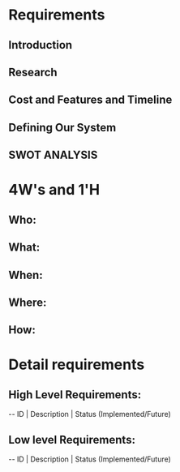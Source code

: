 # Requirements
## Introduction
 

## Research

 
## Cost and Features and Timeline


## Defining Our System
   
## SWOT ANALYSIS


# 4W&#39;s and 1&#39;H

## Who:



## What:



## When:



## Where:



## How:



# Detail requirements
## High Level Requirements:

-- ID | Description | Status (Implemented/Future)


##  Low level Requirements:
 
-- ID | Description | Status (Implemented/Future)

